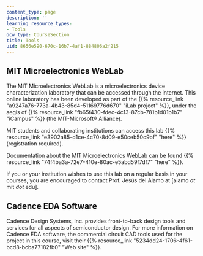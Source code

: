 ```yaml
---
content_type: page
description: ''
learning_resource_types:
- Tools
ocw_type: CourseSection
title: Tools
uid: 8656e590-670c-16b7-4af1-884806a2f215
---
```


MIT Microelectronics WebLab
---------------------------

The MIT Microelectronics WebLab is a microelectronics device characterization laboratory that can be accessed through the internet. This online laboratory has been developed as part of the {{% resource_link "a9247a76-773a-4b43-85d4-51169776d670" "iLab project" %}}, under the aegis of {{% resource_link "fb65f430-fdec-4c13-87cb-781b1d01b1b7" "iCampus" %}} (the MIT-Microsoft® Alliance).

MIT students and collaborating institutions can access this lab {{% resource_link "e3902a85-d1ce-4c70-8d09-e50ceb50c9bf" "here" %}} (registration required).

Documentation about the MIT Microelectronics WebLab can be found {{% resource_link "74f4ba3a-72e7-410e-80ac-e5abd59f7df7" "here" %}}.

If you or your institution wishes to use this lab on a regular basis in your courses, you are encouraged to contact Prof. Jesús del Alamo at \[alamo _at_ mit _dot_ edu\].

Cadence EDA Software
--------------------

Cadence Design Systems, Inc. provides front-to-back design tools and services for all aspects of semiconductor design. For more information on Cadence EDA software, the commercial circuit CAD tools used for the project in this course, visit their {{% resource_link "5234dd24-1706-4f61-bcd8-bcba77182fb0" "Web site" %}}.